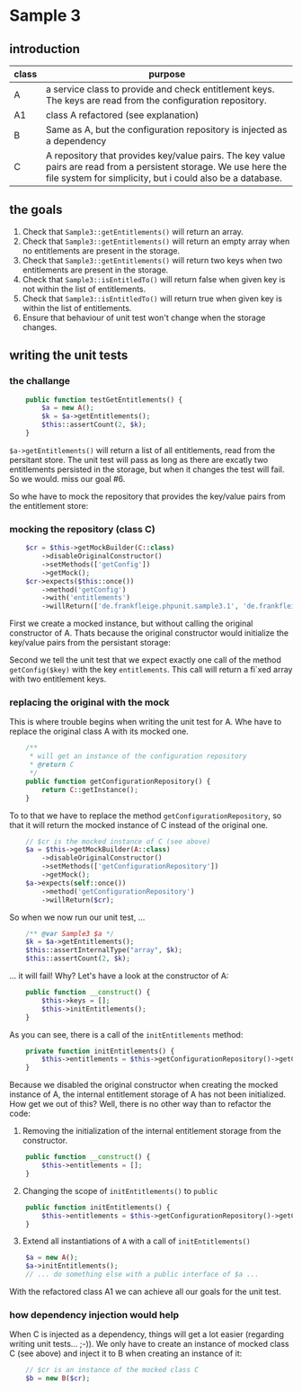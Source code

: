 # Sample 3

## introduction

| class | purpose     |
| ----- |-------------|
| A     | a service class to provide and check entitlement keys. The keys are read from the configuration repository. |
| A1    | class A refactored (see explanation) |
| B     | Same as A, but the configuration repository is injected as a dependency | 
| C     | A repository that provides key/value pairs. The key value pairs are read from a persistent storage. We use here the file system for simplicity, but i could also be a database. |
 
 
## the goals
 
1. Check that `Sample3::getEntitlements()` will return an array.
1. Check that `Sample3::getEntitlements()` will return an empty array when no entitlements are present in the storage.
1. Check that `Sample3::getEntitlements()` will return two keys when two entitlements are present in the storage.
1. Check that `Sample3::isEntitledTo()` will return false when given key is not within the list of entitlements.
1. Check that `Sample3::isEntitledTo()` will return true when given key is within the list of entitlements.
1. Ensure that behaviour of unit test won't change when the storage changes.
 
 
## writing the unit tests

### the challange
 ```php
     public function testGetEntitlements() {
         $a = new A();
         $k = $a->getEntitlements();
         $this::assertCount(2, $k);
     }
 ```
 `$a->getEntitlements()` will return a list of all entitlements, read from the persitant store.
 The unit test will pass as long as there are excatly two entitlements persisted in the storage, 
 but when it changes the test will fail. So we would. miss our goal #6.
 
 So whe have to mock the repository that provides the key/value pairs from the entitlement store:
 
### mocking the repository (class C)
 
```php
    $cr = $this->getMockBuilder(C::class)
        ->disableOriginalConstructor()
        ->setMethods(['getConfig'])
        ->getMock();
    $cr->expects($this::once())
        ->method('getConfig')
        ->with('entitlements')
        ->willReturn(['de.frankfleige.phpunit.sample3.1', 'de.frankfleige.phpunit.sample3.2']);
```            
First we create a mocked instance, but without calling the original constructor of A. 
Thats because the original constructor would initialize the key/value pairs from the persistant storage:

Second we tell the unit test that we expect exactly one call of the method `getConfig($key)` with the key `entitlements`.
This call will return a fi`xed array with two entitlement keys.

### replacing the original with the mock

This is where trouble begins when writing the unit test for A. 
Whe have to replace the original class A with its mocked one.

```php
    /**
     * will get an instance of the configuration repository
     * @return C
     */
    public function getConfigurationRepository() {
        return C::getInstance();
    }
```

To to that we have to replace the method `getConfigurationRepository`, so 
that it will return the mocked instance of C instead of the original one.

```php
    // $cr is the mocked instance of C (see above)
    $a = $this->getMockBuilder(A::class)
        ->disableOriginalConstructor()
        ->setMethods(['getConfigurationRepository'])
        ->getMock();
    $a->expects(self::once())
        ->method('getConfigurationRepository')
        ->willReturn($cr);
```
So when we now run our unit test, ...

```php
    /** @var Sample3 $a */
    $k = $a->getEntitlements();
    $this::assertInternalType("array", $k);
    $this::assertCount(2, $k);
```

... it will fail! Why? Let's have a look at the constructor of A:

```php
    public function __construct() {
        $this->keys = [];
        $this->initEntitlements();
    }
```

As you can see, there is a call of the `initEntitlements` method:

```php
    private function initEntitlements() {
        $this->entitlements = $this->getConfigurationRepository()->getConfig('entitlements');
    }
```

Because we disabled the original constructor when creating the mocked instance of A, 
the internal entitlement storage of A has not been initialized. 
How get we out of this? Well, there is no other way than to refactor the code:

1. Removing the initialization of the internal entitlement storage from the constructor.

```php
    public function __construct() {
        $this->entitlements = [];
    }
```

2. Changing the scope of `initEntitlements()` to `public`

```php
    public function initEntitlements() {
        $this->entitlements = $this->getConfigurationRepository()->getConfig('entitlements');
    }
```

3. Extend all instantiations of `A` with a call of `initEntitlements()`

```php
    $a = new A();
    $a->initEntitlements();
    // ... do something else with a public interface of $a ...
```

With the refactored class A1 we can achieve all our goals for the unit test.

### how dependency injection would help

When C is injected as a dependency, things will get a lot easier 
(regarding writing unit tests... ;-)). We only have to create an instance of mocked class C (see above)
and inject it to B when creating an instance of it:

```php
    // $cr is an instance of the mocked class C
    $b = new B($cr);
```
